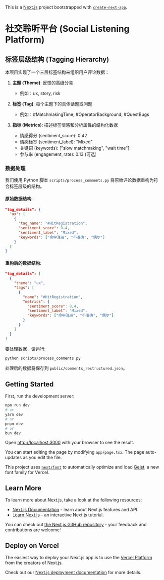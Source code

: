 This is a [Next.js](https://nextjs.org) project bootstrapped with [`create-next-app`](https://nextjs.org/docs/app/api-reference/cli/create-next-app).

# 社交聆听平台 (Social Listening Platform)

## 标签层级结构 (Tagging Hierarchy)

本项目实现了一个三层标签结构来组织用户评论数据：

1. **主题 (Theme)**: 反馈的高级分类
   - 例如：ux, story, risk

2. **标签 (Tag)**: 每个主题下的具体话题或问题
   - 例如：#MatchmakingTime, #OperatorBackground, #QuestBugs

3. **指标 (Metrics)**: 描述标签情感和分析属性的结构化数据
   - 情感得分 (sentiment_score): 0.42
   - 情感标签 (sentiment_label): "Mixed"
   - 关键词 (keywords): ["slow matchmaking", "wait time"]
   - 参与率 (engagement_rate): 0.13 (可选)

### 数据处理

我们使用 Python 脚本 `scripts/process_comments.py` 将原始评论数据重构为符合标签层级的结构。

#### 原始数据结构:
```json
"tag_details": {
  "ux": [
    {
      "tag_name": "#HitRegistration",
      "sentiment_score": 0.4,
      "sentiment_label": "Mixed",
      "keywords": ["命中注册", "不准确", "偶尔"]
    }
  ]
}
```

#### 重构后的数据结构:
```json
"tag_details": [
  {
    "theme": "ux",
    "tags": [
      {
        "name": "#HitRegistration", 
        "metrics": {
          "sentiment_score": 0.4,
          "sentiment_label": "Mixed",
          "keywords": ["命中注册", "不准确", "偶尔"]
        }
      }
    ]
  }
]
```

要处理数据，请运行:
```bash
python scripts/process_comments.py
```

处理后的数据将保存到 `public/comments_restructured.json`。

## Getting Started

First, run the development server:

```bash
npm run dev
# or
yarn dev
# or
pnpm dev
# or
bun dev
```

Open [http://localhost:3000](http://localhost:3000) with your browser to see the result.

You can start editing the page by modifying `app/page.tsx`. The page auto-updates as you edit the file.

This project uses [`next/font`](https://nextjs.org/docs/app/building-your-application/optimizing/fonts) to automatically optimize and load [Geist](https://vercel.com/font), a new font family for Vercel.

## Learn More

To learn more about Next.js, take a look at the following resources:

- [Next.js Documentation](https://nextjs.org/docs) - learn about Next.js features and API.
- [Learn Next.js](https://nextjs.org/learn) - an interactive Next.js tutorial.

You can check out [the Next.js GitHub repository](https://github.com/vercel/next.js) - your feedback and contributions are welcome!

## Deploy on Vercel

The easiest way to deploy your Next.js app is to use the [Vercel Platform](https://vercel.com/new?utm_medium=default-template&filter=next.js&utm_source=create-next-app&utm_campaign=create-next-app-readme) from the creators of Next.js.

Check out our [Next.js deployment documentation](https://nextjs.org/docs/app/building-your-application/deploying) for more details.
